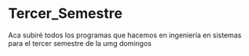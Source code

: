 # Tercer_Semestre
Aca subiré todos los programas que hacemos en ingeniería en sistemas para el tercer semestre de la umg domingos
